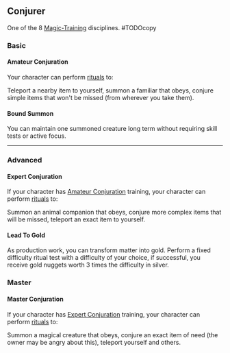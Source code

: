 ## Conjurer
One of the 8 [Magic-Training](Magic-Training) disciplines.
#TODOcopy 

### Basic
#### Amateur Conjuration
Your character can perform [rituals](Skills#Ritual) to:

Teleport a nearby item to yourself, summon a familiar that obeys, conjure simple items that won't be missed (from wherever you take them).

#### Bound Summon
You can maintain one summoned creature long term without requiring skill tests or active focus.

---
### Advanced
#### Expert Conjuration
If your character has [Amateur Conjuration](#Amateur%20Conjuration) training, your character can perform [rituals](Skills#Ritual) to:

Summon an animal companion that obeys, conjure more complex items that will be missed, teleport an exact item to yourself.

#### Lead To Gold
As production work, you can transform matter into gold. Perform a fixed difficulty ritual test with a difficulty of your choice, if successful, you receive gold nuggets worth 3 times the difficulty in silver.

### Master

#### Master Conjuration
If your character has [Expert Conjuration](#Expert%20Conjuration) training, your character can perform [rituals](Skills#Ritual) to:

Summon a magical creature that obeys, conjure an exact item of need (the owner may be angry about this), teleport yourself and others.